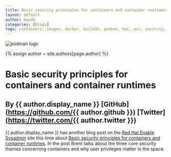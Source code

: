 ```yaml
---
title: Basic security principles for containers and container runtimes  
layout: default
author: baude
categories: [blogs]
tags: containers, images, docker, buildah, podman, hpc, oci, security, runtime
---
```

![podman logo](https://podman.io/images/podman.svg)

{% assign author = site.authors[page.author] %}

# Basic security principles for containers and container runtimes  
## By {{ author.display_name }} [GitHub](https://github.com/{{ author.github }}) [Twitter](https://twitter.com/{{ author.twitter }})

{{ author.display_name }} has another blog post on the [Red Hat Enable Sysadmin](https://www.redhat.com/sysadmin/) site this time about [Basic security principles for containers and container runtimes](https://www.redhat.com/sysadmin/basic-security-principles-containers).  In the post Brent talks about the three core security themes concerning containers and why user privileges matter in the space.
